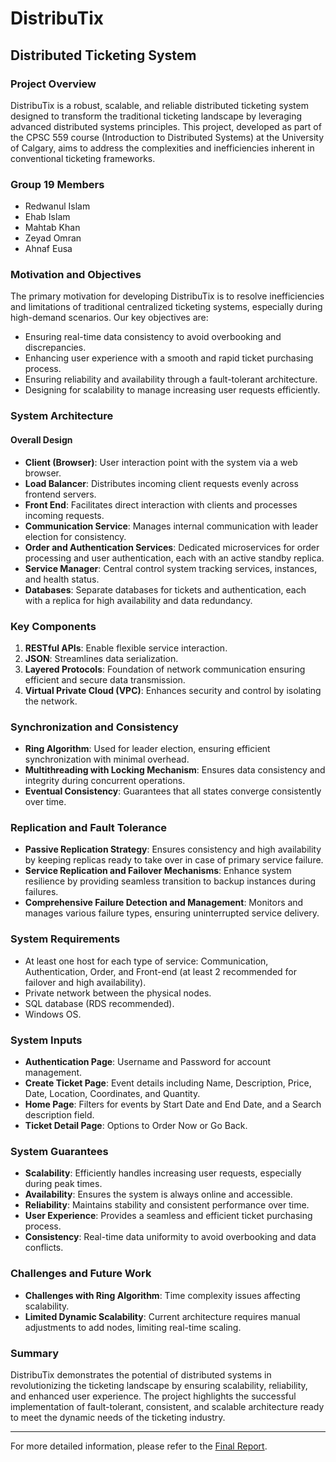 # DistribuTix

## Distributed Ticketing System

### Project Overview

DistribuTix is a robust, scalable, and reliable distributed ticketing system designed to transform the traditional ticketing landscape by leveraging advanced distributed systems principles. This project, developed as part of the CPSC 559 course (Introduction to Distributed Systems) at the University of Calgary, aims to address the complexities and inefficiencies inherent in conventional ticketing frameworks.

### Group 19 Members
- Redwanul Islam
- Ehab Islam
- Mahtab Khan
- Zeyad Omran
- Ahnaf Eusa

### Motivation and Objectives

The primary motivation for developing DistribuTix is to resolve inefficiencies and limitations of traditional centralized ticketing systems, especially during high-demand scenarios. Our key objectives are:
- Ensuring real-time data consistency to avoid overbooking and discrepancies.
- Enhancing user experience with a smooth and rapid ticket purchasing process.
- Ensuring reliability and availability through a fault-tolerant architecture.
- Designing for scalability to manage increasing user requests efficiently.

### System Architecture

#### Overall Design
- **Client (Browser)**: User interaction point with the system via a web browser.
- **Load Balancer**: Distributes incoming client requests evenly across frontend servers.
- **Front End**: Facilitates direct interaction with clients and processes incoming requests.
- **Communication Service**: Manages internal communication with leader election for consistency.
- **Order and Authentication Services**: Dedicated microservices for order processing and user authentication, each with an active standby replica.
- **Service Manager**: Central control system tracking services, instances, and health status.
- **Databases**: Separate databases for tickets and authentication, each with a replica for high availability and data redundancy.

### Key Components

1. **RESTful APIs**: Enable flexible service interaction.
2. **JSON**: Streamlines data serialization.
3. **Layered Protocols**: Foundation of network communication ensuring efficient and secure data transmission.
4. **Virtual Private Cloud (VPC)**: Enhances security and control by isolating the network.

### Synchronization and Consistency

- **Ring Algorithm**: Used for leader election, ensuring efficient synchronization with minimal overhead.
- **Multithreading with Locking Mechanism**: Ensures data consistency and integrity during concurrent operations.
- **Eventual Consistency**: Guarantees that all states converge consistently over time.

### Replication and Fault Tolerance

- **Passive Replication Strategy**: Ensures consistency and high availability by keeping replicas ready to take over in case of primary service failure.
- **Service Replication and Failover Mechanisms**: Enhance system resilience by providing seamless transition to backup instances during failures.
- **Comprehensive Failure Detection and Management**: Monitors and manages various failure types, ensuring uninterrupted service delivery.

### System Requirements

- At least one host for each type of service: Communication, Authentication, Order, and Front-end (at least 2 recommended for failover and high availability).
- Private network between the physical nodes.
- SQL database (RDS recommended).
- Windows OS.

### System Inputs

- **Authentication Page**: Username and Password for account management.
- **Create Ticket Page**: Event details including Name, Description, Price, Date, Location, Coordinates, and Quantity.
- **Home Page**: Filters for events by Start Date and End Date, and a Search description field.
- **Ticket Detail Page**: Options to Order Now or Go Back.

### System Guarantees

- **Scalability**: Efficiently handles increasing user requests, especially during peak times.
- **Availability**: Ensures the system is always online and accessible.
- **Reliability**: Maintains stability and consistent performance over time.
- **User Experience**: Provides a seamless and efficient ticket purchasing process.
- **Consistency**: Real-time data uniformity to avoid overbooking and data conflicts.

### Challenges and Future Work

- **Challenges with Ring Algorithm**: Time complexity issues affecting scalability.
- **Limited Dynamic Scalability**: Current architecture requires manual adjustments to add nodes, limiting real-time scaling.

### Summary

DistribuTix demonstrates the potential of distributed systems in revolutionizing the ticketing landscape by ensuring scalability, reliability, and enhanced user experience. The project highlights the successful implementation of fault-tolerant, consistent, and scalable architecture ready to meet the dynamic needs of the ticketing industry.

---

For more detailed information, please refer to the [Final Report](documentation/Distributix-Documentation.pdf).
